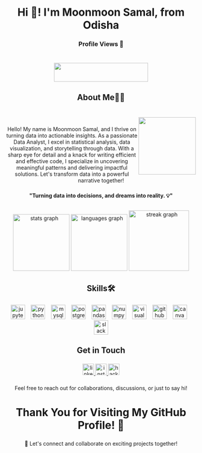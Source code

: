 <h1 align="center">Hi 👋! I'm Moonmoon Samal, from Odisha</h1>

###

<h3 align="center">Profile Views 👀</h3>

###

<br clear="both">

<div align="center">
  <img src="https://profile-counter.glitch.me/moonmoonsamal/count.svg?" width="250" height="50" />
</div>


###

<h2 align="center">About Me🧑‍💻</h2>

###

<br clear="both">

<img align="right" height="152" src="https://camo.githubusercontent.com/8e033c50da3bd665628a2dcb2ffe97e0c57c7e93e03c3251d7d40a1ac55f5ec4/68747470733a2f2f6d656469612e74656e6f722e636f6d2f696d616765732f37646234656161336534373237326338653538656530313866633339306237642f74656e6f722e676966"  />

###

<p align="center">Hello! My name is Moonmoon Samal, and I thrive on turning data into actionable insights. As a passionate Data Analyst, I excel in statistical analysis, data visualization, and storytelling through data. With a sharp eye for detail and a knack for writing efficient and effective code, I specialize in uncovering meaningful patterns and delivering impactful solutions. Let's transform data into a powerful narrative together!</p>

###

<h4 align="center">"Turning data into decisions, and dreams into reality. 💡"</h4>

###

<h2 align="center"></h2>

###

<div align="center">
  <img src="https://github-readme-stats.vercel.app/api?username=moonmoonsamal&hide_title=true&hide_rank=false&show_icons=true&include_all_commits=true&count_private=true&disable_animations=false&theme=midnight-purple&locale=en&hide_border=false&order=1" height="150" alt="stats graph"  />
  <img src="https://github-readme-stats.vercel.app/api/top-langs?username=moonmoonsamal&locale=en&hide_title=false&layout=compact&card_width=320&langs_count=5&theme=vision-friendly-dark&hide_border=false&order=2" height="150" alt="languages graph"  />
  <img src="https://streak-stats.demolab.com?user=moonmoonsamal&locale=en&mode=weekly&theme=midnight-purple&hide_border=false&border_radius=5&order=3" height="160" alt="streak graph"  />
</div>

###

<h2 align="center">Skills🛠️</h2>

###

<div align="center">
  <img src="https://img.shields.io/badge/Jupyter-F37626?logo=jupyter&logoColor=black&style=for-the-badge" height="38" alt="jupyter logo"  />
  <img width="8" />
  <img src="https://img.shields.io/badge/Python-3776AB?logo=python&logoColor=white&style=for-the-badge" height="38" alt="python logo"  />
  <img width="8" />
  <img src="https://img.shields.io/badge/MySQL-4479A1?logo=mysql&logoColor=white&style=for-the-badge" height="38" alt="mysql logo"  />
  <img width="8" />
  <img src="https://img.shields.io/badge/PostgreSQL-4169E1?logo=postgresql&logoColor=white&style=for-the-badge" height="38" alt="postgresql logo"  />
  <img width="8" />
  <img src="https://img.shields.io/badge/pandas-150458?logo=pandas&logoColor=white&style=for-the-badge" height="38" alt="pandas logo"  />
  <img width="8" />
  <img src="https://img.shields.io/badge/NumPy-013243?logo=numpy&logoColor=white&style=for-the-badge" height="38" alt="numpy logo"  />
  <img width="8" />
  <img src="https://img.shields.io/badge/Visual Studio-5C2D91?logo=visualstudio&logoColor=white&style=for-the-badge" height="38" alt="visualstudio logo"  />
  <img width="8" />
  <img src="https://img.shields.io/badge/GitHub-181717?logo=github&logoColor=white&style=for-the-badge" height="38" alt="github logo"  />
  <img width="8" />
  <img src="https://img.shields.io/badge/Canva-00C4CC?logo=canva&logoColor=black&style=for-the-badge" height="38" alt="canva logo"  />
  <img width="8" />
  <img src="https://img.shields.io/badge/Slack-4A154B?logo=slack&logoColor=white&style=for-the-badge" height="38" alt="slack logo"  />
</div>

###

<h2 align="center">Get in Touch</h2>

###

<div align="center">
  <a href="https://www.linkedin.com/in/moonmoonsamal/" target="_blank">
    <img src="https://img.shields.io/static/v1?message=LinkedIn&logo=linkedin&label=&color=0077B5&logoColor=white&labelColor=&style=for-the-badge" height="30" alt="linkedin logo"  />
  </a>
  <a href="https://www.instagram.com/moonmoon.samal/" target="_blank">
    <img src="https://img.shields.io/static/v1?message=Instagram&logo=instagram&label=&color=E4405F&logoColor=white&labelColor=&style=for-the-badge" height="30" alt="instagram logo"  />
  </a>
  <a href="https://www.hackerrank.com/profile/moonmoonsamal86" target="_blank">
    <img src="https://img.shields.io/static/v1?message=HackerRank&logo=hackerrank&label=&color=2EC866&logoColor=white&labelColor=&style=for-the-badge" height="30" alt="hackerrank logo"  />
  </a>
</div>

###

<p align="center">Feel free to reach out for collaborations, discussions, or just to say hi!</p>

###

<h1 align="center">Thank You for Visiting My GitHub Profile! 👋</h1>

###

<p align="center">🚀 Let's connect and collaborate on exciting projects together!</p>

###
